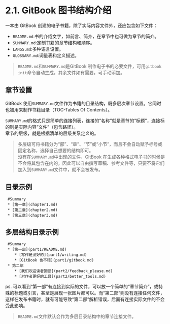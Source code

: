 # **2.1. GitBook 图书结构介绍**

一本由 GitBook 创建的电子书籍，除了实际内容文件外，还应包含如下文件：

* `README.md`:书的介绍文字，如前言、简介，在章节中也可做为章节的简介。
* `SUMMARY.md`:定制书籍的章节结构和顺序。
* `LANGS.md`:多种语言设置。
* `GLOSSARY.md`:词量表和定义描述。  

> `README.md`和`SUMMARY.md`是GitBook 制作电子书的必要文件，可用`gitbook init`命令自动生成，其余文件如有需要，可手动添加。  

## **章节设置**

GitBook 使用`SUMMARY.md`文件作为书籍的目录结构，既多层次章节设置。它同时也被用来制作书籍目录（TOC-Tables Of Contents）。  

`SUMMARY.md`的格式只是简单的连接列表，连接的“名称”就是章节的“标题”，连接标的则是实际内容“文件”（包含路径）。  
章节的层级，就是根据清单的层级关系定义的。  

> 多层级可将书籍分为“部”、“章”、“节”或“小节”，而且不会自动赋予标号或固定名称，选择自己想要的结构即可。  
没有在`SUMMARY.md`中出现的文件，GitBook 在生成各种格式电子书的时候是不会将其包含在内的，因此可以自由撰写草稿、参考文件等，只要不将它们加入到`SUMMARY.md`文件中，就不会被发布。  

## **目录示例**

     #Summary
     * [第一章](chapter1.md)
     * [第二章](chapter2.md)
     * [第三章](chapter3.md)

## **多层结构目录示例**

     #Summary
     * [第一部](part1/README.md)
        * [写作是没好的](part1/writing.md)
        * [GitBook 也不错](part1/gitbook.md)
     * 第二部
        * [我们欢迎读者回馈](part2/feedback_please.md)
        * [对作者更好的工具](part2/better_tools.md)

ps. 可以看到“第一部”有连接到实际的文件，可以放一个简单的“章节简介”，或特殊的标题或引言，甚至是展现一张图片都可以。而“第二部”则没有连接任何文件，这样在发布书籍时，就有可能导致“第二部”解析错误，后面有连接实际文件的不会受此影响。  

> `README.md`文件默认会作为多层目录结构中的章节连接文件。